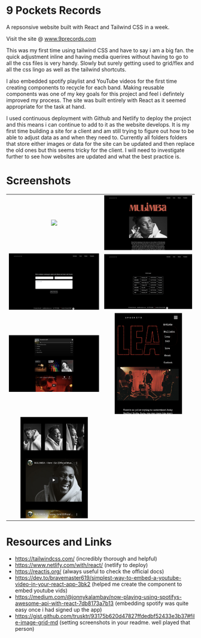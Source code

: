 # 9 Pockets Records

A repsonsive website built with React and Tailwind CSS in a week.

Visit the site @ www.9precords.com

This was my first time using tailwind CSS and have to say i am a big fan. the quick adjustment inline and having  media querires without having to go to all the css files is very handy. Slowly but surely getting used to grid/flex and all the css lingo as well as the tailwind shortcuts.

I also embedded spotify playlist and YouTube videos for the first time creating components to recycle for each band. Making reusable components was one of my key goals for this project and feel i defintely improved my process. The site was built entirely with React as it seemed appropriate for the task at hand.

I used continuous deployment with Github and Netlify to deploy the project and this means i can continue to add to it as the website develops.  It is my first time building a site for a client and am still trying to figure out how to be able to adjust data as and when they need to. Currently all folders folders that store either images or data for the site can be updated and then replace the old ones but this seems tricky for the client. I will need to investigate further to see how websites are updated and what the best practice is.

# Screenshots
| | |
|:-------------------------:|:-------------------------:|
  <img src="./public/images/screenshots/Screenshot 2022-04-19 at 18.37.41.png" width="400px"/> | <img src="./public/images/screenshots/Screenshot 2022-04-19 at 18.38.00.png" width="400px"/> |
  |<img src="./public/images/screenshots/Screenshot 2022-04-19 at 18.38.03.png" width="400px"/> | <img src="./public/images/screenshots/Screenshot 2022-04-19 at 18.38.11.png" width="400px"/> |
  |<img src="./public/images/screenshots/Screenshot 2022-04-19 at 18.38.24.png" width="400px"/> | <img src="./public/images/screenshots/Screenshot 2022-04-19 at 19.24.31.png" width="180px"/> |
  | <img src="./public/images/screenshots/Screenshot 2022-04-19 at 19.27.30.png" width="180px"/> | 

  # Resources and Links

  - https://tailwindcss.com/ (incredibly thorough and helpful)
  - https://www.netlify.com/with/react/ (netlify to deploy)
  - https://reactjs.org/ (always useful to check the official docs)
  - https://dev.to/bravemaster619/simplest-way-to-embed-a-youtube-video-in-your-react-app-3bk2 (helped me create the component to embed youtube vids)
  - https://medium.com/@jonnykalambay/now-playing-using-spotifys-awesome-api-with-react-7db8173a7b13 (embedding spotify was quite easy once i had signed up the app)
  - https://gist.github.com/trusktr/93175b620d47827ffdedbf52433e3b37#file-image-grid-md (setting screenshots in your readme. well played that person)

